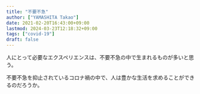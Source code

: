 ```yaml
---
title: "不要不急"
author: ["YAMASHITA Takao"]
date: 2021-02-20T16:43:00+09:00
lastmod: 2024-03-23T12:18:32+09:00
tags: ["covid-19"]
draft: false
---
```


人にとって必要なエクスペリエンスは、不要不急の中で生まれるものが多いと思う。

不要不急を抑止されているコロナ禍の中で、人は豊かな生活を求めることができるのだろうか。
